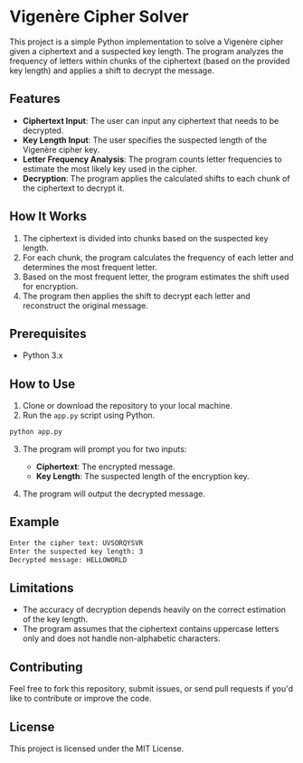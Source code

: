 # Vigenère Cipher Solver

This project is a simple Python implementation to solve a Vigenère cipher given a ciphertext and a suspected key length. The program analyzes the frequency of letters within chunks of the ciphertext (based on the provided key length) and applies a shift to decrypt the message.

## Features

- **Ciphertext Input**: The user can input any ciphertext that needs to be decrypted.
- **Key Length Input**: The user specifies the suspected length of the Vigenère cipher key.
- **Letter Frequency Analysis**: The program counts letter frequencies to estimate the most likely key used in the cipher.
- **Decryption**: The program applies the calculated shifts to each chunk of the ciphertext to decrypt it.

## How It Works

1. The ciphertext is divided into chunks based on the suspected key length.
2. For each chunk, the program calculates the frequency of each letter and determines the most frequent letter.
3. Based on the most frequent letter, the program estimates the shift used for encryption.
4. The program then applies the shift to decrypt each letter and reconstruct the original message.

## Prerequisites

- Python 3.x

## How to Use

1. Clone or download the repository to your local machine.
2. Run the `app.py` script using Python.

```bash
python app.py
```

3. The program will prompt you for two inputs:
   - **Ciphertext**: The encrypted message.
   - **Key Length**: The suspected length of the encryption key.

4. The program will output the decrypted message.

## Example

```bash
Enter the cipher text: UVSORQYSVR
Enter the suspected key length: 3
Decrypted message: HELLOWORLD
```

## Limitations

- The accuracy of decryption depends heavily on the correct estimation of the key length.
- The program assumes that the ciphertext contains uppercase letters only and does not handle non-alphabetic characters.

## Contributing

Feel free to fork this repository, submit issues, or send pull requests if you'd like to contribute or improve the code.

## License

This project is licensed under the MIT License.



